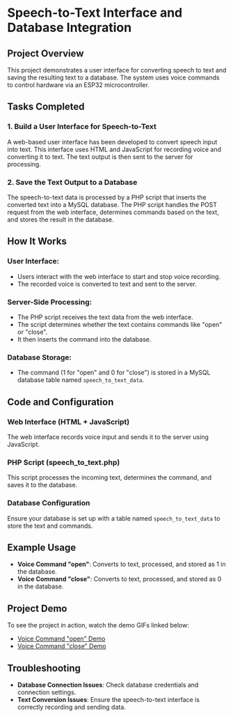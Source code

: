 # Speech-to-Text Interface and Database Integration

## Project Overview

This project demonstrates a user interface for converting speech to text and saving the resulting text to a database. The system uses voice commands to control hardware via an ESP32 microcontroller.

## Tasks Completed

### 1. Build a User Interface for Speech-to-Text

A web-based user interface has been developed to convert speech input into text. This interface uses HTML and JavaScript for recording voice and converting it to text. The text output is then sent to the server for processing.

### 2. Save the Text Output to a Database

The speech-to-text data is processed by a PHP script that inserts the converted text into a MySQL database. The PHP script handles the POST request from the web interface, determines commands based on the text, and stores the result in the database.

## How It Works

### User Interface:

- Users interact with the web interface to start and stop voice recording.
- The recorded voice is converted to text and sent to the server.

### Server-Side Processing:

- The PHP script receives the text data from the web interface.
- The script determines whether the text contains commands like "open" or "close".
- It then inserts the command into the database.

### Database Storage:

- The command (1 for "open" and 0 for "close") is stored in a MySQL database table named `speech_to_text_data`.

## Code and Configuration

### Web Interface (HTML + JavaScript)

The web interface records voice input and sends it to the server using JavaScript.

### PHP Script (speech_to_text.php)

This script processes the incoming text, determines the command, and saves it to the database.

### Database Configuration

Ensure your database is set up with a table named `speech_to_text_data` to store the text and commands.

## Example Usage

- **Voice Command "open"**: Converts to text, processed, and stored as 1 in the database.
- **Voice Command "close"**: Converts to text, processed, and stored as 0 in the database.

## Project Demo

To see the project in action, watch the demo GIFs linked below:

- [Voice Command "open" Demo](https://github.com/shathalshehri/Speech_to_Text/blob/main/open.gif)
- [Voice Command "close" Demo](https://github.com/shathalshehri/Speech_to_Text/blob/main/close.gif)

## Troubleshooting

- **Database Connection Issues**: Check database credentials and connection settings.
- **Text Conversion Issues**: Ensure the speech-to-text interface is correctly recording and sending data.

